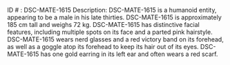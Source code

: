 ID # : DSC-MATE-1615
Description: DSC-MATE-1615 is a humanoid entity, appearing to be a male in his late thirties. DSC-MATE-1615 is approximately 185 cm tall and weighs 72 kg. DSC-MATE-1615 has distinctive facial features, including multiple spots on its face and a parted pink hairstyle. DSC-MATE-1615 wears nerd glasses and a red victory band on its forehead, as well as a goggle atop its forehead to keep its hair out of its eyes. DSC-MATE-1615 has one gold earring in its left ear and often wears a red scarf.